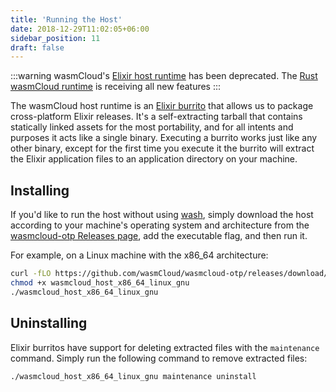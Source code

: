 ```yaml
---
title: 'Running the Host'
date: 2018-12-29T11:02:05+06:00
sidebar_position: 11
draft: false
---
```


<head>
  <meta name="robots" content="noindex" />
</head>

:::warning
wasmCloud's [Elixir host runtime](https://github.com/wasmcloud/wasmcloud-otp) has been deprecated. The [Rust wasmCloud runtime](https://github.com/wasmCloud/wasmCloud) is receiving all new features
:::

The wasmCloud host runtime is an [Elixir burrito](https://github.com/burrito-elixir/burrito) that allows us to package cross-platform Elixir releases. It's a self-extracting tarball that contains statically linked assets for the most portability, and for all intents and purposes it acts like a single binary. Executing a burrito works just like any other binary, except for the first time you execute it the burrito will extract the Elixir application files to an application directory on your machine.

## Installing

If you'd like to run the host without using [wash](/docs/0.82/installation), simply download the host according to your machine's operating system and architecture from the [wasmcloud-otp Releases page](https://github.com/wasmCloud/wasmcloud-otp/releases), add the executable flag, and then run it.

For example, on a Linux machine with the x86_64 architecture:

```bash
curl -fLO https://github.com/wasmCloud/wasmcloud-otp/releases/download/v0.63.0/wasmcloud_host_x86_64_linux_gnu
chmod +x wasmcloud_host_x86_64_linux_gnu
./wasmcloud_host_x86_64_linux_gnu
```

## Uninstalling

Elixir burritos have support for deleting extracted files with the `maintenance` command. Simply run the following command to remove extracted files:

```bash
./wasmcloud_host_x86_64_linux_gnu maintenance uninstall
```
